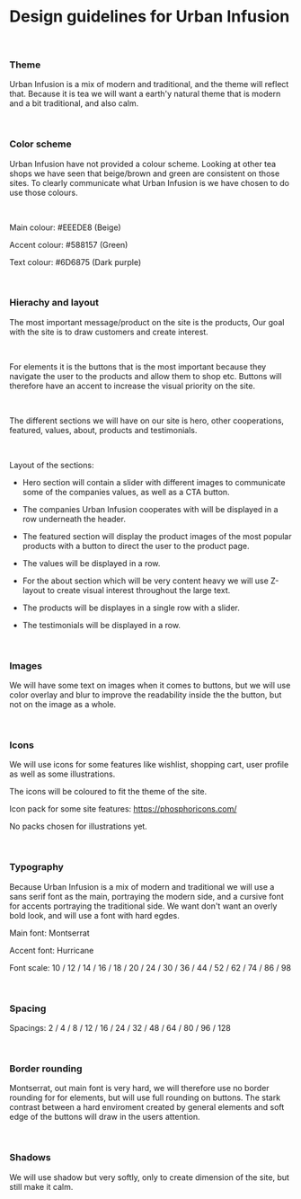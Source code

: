 # Design guidelines for Urban Infusion

<br>

### Theme

Urban Infusion is a mix of modern and traditional, and the theme will reflect that. Because it is tea we will want a earth'y natural theme that is modern and a bit traditional, and also calm.

<br>

### Color scheme

Urban Infusion have not provided a colour scheme. Looking at other tea shops we have seen that beige/brown and green are consistent on those sites. To clearly communicate what Urban Infusion is we have chosen to do use those colours.

<br>

Main colour: #EEEDE8 (Beige)

Accent colour: #588157 (Green)

Text colour: #6D6875 (Dark purple)

<br>

### Hierachy and layout

The most important message/product on the site is the products, Our goal with the site is to draw customers and create interest.

<br>

For elements it is the buttons that is the most important because they navigate the user to the products and allow them to shop etc. Buttons will therefore have an accent to increase the visual priority on the site. 

<br>

The different sections we will have on our site is hero, other cooperations, featured, values, about, products and testimonials.

<br>

Layout of the sections:

- Hero section will contain a slider with different images to communicate some of the companies values, as well as a CTA button.

- The companies Urban Infusion cooperates with will be displayed in a row underneath the header.

- The featured section will display the product images of the most popular products with a button to direct the user to the product page.

- The values will be displayed in a row.

- For the about section which will be very content heavy we will use Z-layout to create visual interest throughout the large text.

- The products will be displayes in a single row with a slider.

- The testimonials will be displayed in a row.

<br>

### Images

<!-- ![Green tea](https://images.pexels.com/photos/1793035/pexels-photo-1793035.jpeg?auto=compress&cs=tinysrgb&dpr=2&w=500)
![Green tea](https://images.pexels.com/photos/3604314/pexels-photo-3604314.jpeg?auto=compress&cs=tinysrgb&dpr=2&w=500) -->

We will have some text on images when it comes to buttons, but we will use color overlay and blur to improve the readability inside the the button, but not on the image as a whole.

<br>

### Icons

We will use icons for some features like wishlist, shopping cart, user profile as well as some illustrations.

The icons will be coloured to fit the theme of the site.

Icon pack for some site features: https://phosphoricons.com/

No packs chosen for illustrations yet.

<br>

### Typography

Because Urban Infusion is a mix of modern and traditional we will use a sans serif font as the main, portraying the modern side, and a cursive font for accents portraying the traditional side. We want don't want an overly bold look, and will use a font with hard egdes.

Main font: Montserrat

Accent font: Hurricane

Font scale: 10 / 12 / 14 / 16 / 18 / 20 / 24 / 30 / 36 / 44 / 52 / 62 / 74 / 86 / 98

<br>

### Spacing

Spacings: 2 / 4 / 8 / 12 / 16 / 24 / 32 / 48 / 64 / 80 / 96 / 128

<br>

### Border rounding

Montserrat, out main font is very hard, we will therefore use no border rounding for for elements, but will use full rounding on buttons. The stark contrast between a hard enviroment created by general elements and soft edge of the buttons will draw in the users attention.

<br>

### Shadows

We will use shadow but very softly, only to create dimension of the site, but still make it calm.
